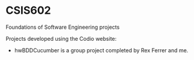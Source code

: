 # CSIS602
Foundations of Software Engineering projects

Projects developed using the Codio website:

- hwBDDCucumber is a group project completed by Rex Ferrer and me. 
